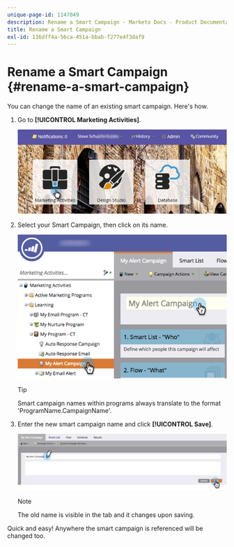 ```yaml
---
unique-page-id: 1147049
description: Rename a Smart Campaign - Marketo Docs - Product Documentation
title: Rename a Smart Campaign
exl-id: 116dff4a-56ca-451a-bbab-f277e4f3daf9
---
```

# Rename a Smart Campaign {#rename-a-smart-campaign}

You can change the name of an existing smart campaign. Here's how.

1. Go to **[!UICONTROL Marketing Activities]**.

   ![](assets/login-marketing-activities.png)

1. Select your Smart Campaign, then click on its name.

   ![](assets/renamecampaign-hands.png)

   >[!TIP]
   >
   >Smart campaign names within programs always translate to the format 'ProgramName.CampaignName'.

1. Enter the new smart campaign name and click **[!UICONTROL Save]**.

   ![](assets/rename-cursorandhand.png)

   >[!NOTE]
   >
   >The old name is visible in the tab and it changes upon saving.

Quick and easy! Anywhere the smart campaign is referenced will be changed too.
